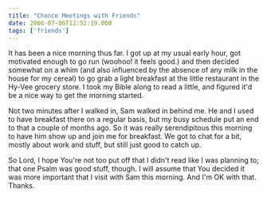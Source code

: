 ```yaml
---
title: "Chance Meetings with Friends"
date: 2006-07-06T12:52:19.000
tags: ['friends']
---
```


It has been a nice morning thus far. I got up at my usual early hour, got motivated enough to go run (woohoo! it feels good.) and then decided somewhat on a whim (and also influenced by the absence of any milk in the house for my cereal) to go grab a light breakfast at the little restaurant in the Hy-Vee grocery store. I took my Bible along to read a little, and figured it'd be a nice way to get the morning started.

Not two minutes after I walked in, Sam walked in behind me. He and I used to have breakfast there on a regular basis, but my busy schedule put an end to that a couple of months ago. So it was really serendipitous this morning to have him show up and join me for breakfast. We got to chat for a bit, mostly about work and stuff, but still just good to catch up.

So Lord, I hope You're not too put off that I didn't read like I was planning to; that one Psalm was good stuff, though. I will assume that You decided it was more important that I visit with Sam this morning. And I'm OK with that. Thanks.
